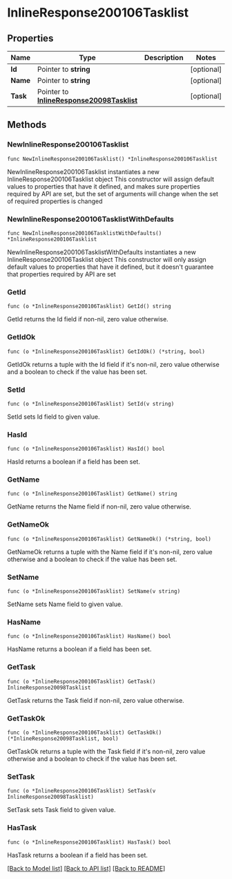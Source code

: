 # InlineResponse200106Tasklist

## Properties

Name | Type | Description | Notes
------------ | ------------- | ------------- | -------------
**Id** | Pointer to **string** |  | [optional] 
**Name** | Pointer to **string** |  | [optional] 
**Task** | Pointer to [**InlineResponse20098Tasklist**](inline_response_200_98_tasklist.md) |  | [optional] 

## Methods

### NewInlineResponse200106Tasklist

`func NewInlineResponse200106Tasklist() *InlineResponse200106Tasklist`

NewInlineResponse200106Tasklist instantiates a new InlineResponse200106Tasklist object
This constructor will assign default values to properties that have it defined,
and makes sure properties required by API are set, but the set of arguments
will change when the set of required properties is changed

### NewInlineResponse200106TasklistWithDefaults

`func NewInlineResponse200106TasklistWithDefaults() *InlineResponse200106Tasklist`

NewInlineResponse200106TasklistWithDefaults instantiates a new InlineResponse200106Tasklist object
This constructor will only assign default values to properties that have it defined,
but it doesn't guarantee that properties required by API are set

### GetId

`func (o *InlineResponse200106Tasklist) GetId() string`

GetId returns the Id field if non-nil, zero value otherwise.

### GetIdOk

`func (o *InlineResponse200106Tasklist) GetIdOk() (*string, bool)`

GetIdOk returns a tuple with the Id field if it's non-nil, zero value otherwise
and a boolean to check if the value has been set.

### SetId

`func (o *InlineResponse200106Tasklist) SetId(v string)`

SetId sets Id field to given value.

### HasId

`func (o *InlineResponse200106Tasklist) HasId() bool`

HasId returns a boolean if a field has been set.

### GetName

`func (o *InlineResponse200106Tasklist) GetName() string`

GetName returns the Name field if non-nil, zero value otherwise.

### GetNameOk

`func (o *InlineResponse200106Tasklist) GetNameOk() (*string, bool)`

GetNameOk returns a tuple with the Name field if it's non-nil, zero value otherwise
and a boolean to check if the value has been set.

### SetName

`func (o *InlineResponse200106Tasklist) SetName(v string)`

SetName sets Name field to given value.

### HasName

`func (o *InlineResponse200106Tasklist) HasName() bool`

HasName returns a boolean if a field has been set.

### GetTask

`func (o *InlineResponse200106Tasklist) GetTask() InlineResponse20098Tasklist`

GetTask returns the Task field if non-nil, zero value otherwise.

### GetTaskOk

`func (o *InlineResponse200106Tasklist) GetTaskOk() (*InlineResponse20098Tasklist, bool)`

GetTaskOk returns a tuple with the Task field if it's non-nil, zero value otherwise
and a boolean to check if the value has been set.

### SetTask

`func (o *InlineResponse200106Tasklist) SetTask(v InlineResponse20098Tasklist)`

SetTask sets Task field to given value.

### HasTask

`func (o *InlineResponse200106Tasklist) HasTask() bool`

HasTask returns a boolean if a field has been set.


[[Back to Model list]](../README.md#documentation-for-models) [[Back to API list]](../README.md#documentation-for-api-endpoints) [[Back to README]](../README.md)


